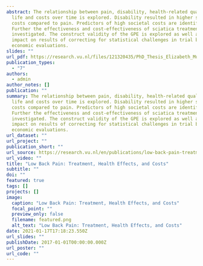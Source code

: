 ```yaml
---
abstract: The relationship between pain, disability, health-related quality of
  life and costs over time is explored. Disability resulted in higher societal
  costs compared to pain. Predictors of high societal costs are identified.
  Further the effectiveness and cost-effectiveness of sciatica treatments is
  investigated. The construct validity of the GPE is explored as well as the
  impact on results of correcting for statistical challenges in trial based
  economic evaluations.
slides: ""
url_pdf: https://research.vu.nl/files/121320435/PhD_Thesis_Elizabeth_Mutubuki_LowBackPain_TreatmentHealthEffectsandCosts.pdf
publication_types:
  - "7"
authors:
  - admin
author_notes: []
publication: ""
summary: The relationship between pain, disability, health-related quality of
  life and costs over time is explored. Disability resulted in higher societal
  costs compared to pain. Predictors of high societal costs are identified.
  Further the effectiveness and cost-effectiveness of sciatica treatments is
  investigated. The construct validity of the GPE is explored as well as the
  impact on results of correcting for statistical challenges in trial based
  economic evaluations.
url_dataset: ""
url_project: ""
publication_short: ""
url_source: https://research.vu.nl/en/publications/low-back-pain-treatment-health-effects-and-costs
url_video: ""
title: "Low Back Pain: Treatment, Health Effects, and Costs"
subtitle: ""
doi: ""
featured: true
tags: []
projects: []
image:
  caption: "Low Back Pain: Treatment, Health Effects, and Costs"
  focal_point: ""
  preview_only: false
  filename: featured.png
  alt_text: "Low Back Pain: Treatment, Health Effects, and Costs"
date: 2021-01-17T17:18:23.550Z
url_slides: ""
publishDate: 2017-01-01T00:00:00.000Z
url_poster: ""
url_code: ""
---
```

